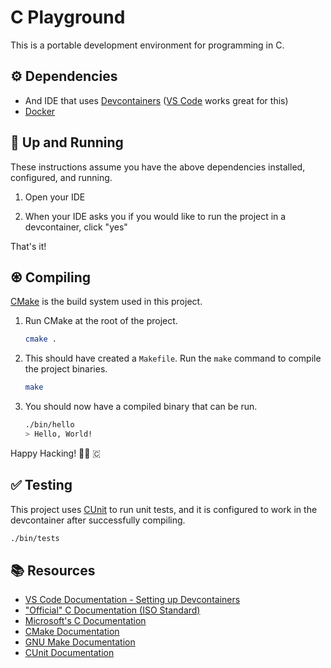 # C Playground

This is a portable development environment for programming in C.

## ⚙️ Dependencies

-   And IDE that uses [Devcontainers](https://containers.dev/) ([VS Code](https://code.visualstudio.com/) works great for this)
-   [Docker](https://www.docker.com/)

## 🔧 Up and Running

These instructions assume you have the above dependencies installed, configured, and running.

1.  Open your IDE

2.  When your IDE asks you if you would like to run the project in a devcontainer, click "yes"

That's it!

## ♼ Compiling

[CMake](https://cmake.org/) is the build system used in this project.

1.  Run CMake at the root of the project.

    ```sh
    cmake .
    ```

2.  This should have created a `Makefile`. Run the `make` command to compile the project binaries.

    ```sh
    make
    ```

3.  You should now have a compiled binary that can be run.

    ```sh
    ./bin/hello
    > Hello, World!
    ```

Happy Hacking! 🧑‍💻 🇨

## ✅ Testing

This project uses [CUnit](https://cunit.sourceforge.net/) to run unit tests, and it is configured to work in the
devcontainer after successfully compiling.

```sh
./bin/tests
```

## 📚 Resources

-   [VS Code Documentation - Setting up Devcontainers](https://code.visualstudio.com/docs/devcontainers/containers)
-   ["Official" C Documentation (ISO Standard)](https://www.iso.org/standard/82075.html)
-   [Microsoft's C Documentation](https://learn.microsoft.com/en-us/cpp/c-language/?view=msvc-170)
-   [CMake Documentation](https://cmake.org/documentation/)
-   [GNU Make Documentation](https://www.gnu.org/software/make/)
-   [CUnit Documentation](https://cunit.sourceforge.net/doc/index.html)
